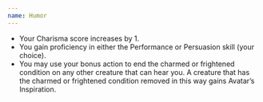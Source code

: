 ```yaml
---
name: Humor
---
```

- Your Charisma score increases by 1.
- You gain proficiency in either the Performance or Persuasion skill (your choice).
- You may use your bonus action to end the charmed or frightened condition on any other creature
that can hear you. A creature that has the charmed or frightened condition removed in this way gains Avatar’s Inspiration.
